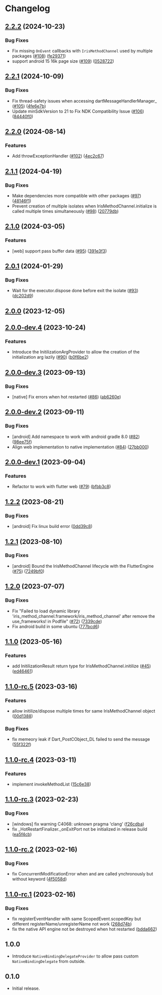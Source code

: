 # Changelog

## [2.2.2](https://github.com/AgoraIO-Extensions/iris_method_channel_flutter/compare/2.2.1...2.2.2) (2024-10-23)

### Bug Fixes

* Fix missing `OnEvent` callbacks with `IrisMethodChannel` used by multiple packages ([#108](https://github.com/AgoraIO-Extensions/iris_method_channel_flutter/issues/108)) ([fe29371](https://github.com/AgoraIO-Extensions/iris_method_channel_flutter/commit/fe29371f5de619cc4250ccdef7e5ac0a930f3f97))
* support android 15 16k page size ([#109](https://github.com/AgoraIO-Extensions/iris_method_channel_flutter/issues/109)) ([0528722](https://github.com/AgoraIO-Extensions/iris_method_channel_flutter/commit/05287229837ee4ceebb8a8045e0f4acef5f11caa))

## [2.2.1](https://github.com/AgoraIO-Extensions/iris_method_channel_flutter/compare/2.2.0...2.2.1) (2024-10-09)

### Bug Fixes

* Fix thread-safety issues when accessing dartMessageHandlerManager_ ([#105](https://github.com/AgoraIO-Extensions/iris_method_channel_flutter/issues/105)) ([4fe6e7b](https://github.com/AgoraIO-Extensions/iris_method_channel_flutter/commit/4fe6e7b5f881e5edcb305fd83821aa7bc19a932d))
* Update minSdkVersion to 21 to Fix NDK Compatibility Issue ([#106](https://github.com/AgoraIO-Extensions/iris_method_channel_flutter/issues/106)) ([84440f0](https://github.com/AgoraIO-Extensions/iris_method_channel_flutter/commit/84440f0cac78cd5f790c0f0a50b1476b6347090b))

## [2.2.0](https://github.com/AgoraIO-Extensions/iris_method_channel_flutter/compare/2.1.1...2.2.0) (2024-08-14)


### Features

* Add throwExceptionHandler ([#102](https://github.com/AgoraIO-Extensions/iris_method_channel_flutter/issues/102)) ([4ec2c67](https://github.com/AgoraIO-Extensions/iris_method_channel_flutter/commit/4ec2c676d6269784e36da3fa43f7dd90190f2963))

## [2.1.1](https://github.com/AgoraIO-Extensions/iris_method_channel_flutter/compare/2.1.0...2.1.1) (2024-04-19)


### Bug Fixes

* Make dependencies more compatible with other packages ([#97](https://github.com/AgoraIO-Extensions/iris_method_channel_flutter/issues/97)) ([48146f1](https://github.com/AgoraIO-Extensions/iris_method_channel_flutter/commit/48146f1d6c1a765012e87b7dc39ef1939828f1db))
* Prevent creation of multiple isolates when IrisMethodChannel.initialize is called multiple times simultaneously ([#98](https://github.com/AgoraIO-Extensions/iris_method_channel_flutter/issues/98)) ([20779db](https://github.com/AgoraIO-Extensions/iris_method_channel_flutter/commit/20779dbb11a93fdcf090cbd817ccc52d38794f8a))

## [2.1.0](https://github.com/AgoraIO-Extensions/iris_method_channel_flutter/compare/2.0.1...2.1.0) (2024-03-05)


### Features

* [web] support pass buffer data ([#95](https://github.com/AgoraIO-Extensions/iris_method_channel_flutter/issues/95)) ([391e3f3](https://github.com/AgoraIO-Extensions/iris_method_channel_flutter/commit/391e3f3083c84eae8a6f420ef4206dc3e50942ca))

## [2.0.1](https://github.com/AgoraIO-Extensions/iris_method_channel_flutter/compare/2.0.0...2.0.1) (2024-01-29)


### Bug Fixes

* Wait for the executor.dispose done before exit the isolate ([#93](https://github.com/AgoraIO-Extensions/iris_method_channel_flutter/issues/93)) ([dc202d9](https://github.com/AgoraIO-Extensions/iris_method_channel_flutter/commit/dc202d9e537c6cfdc702346f27c09fc2db77c53a))

## [2.0.0](https://github.com/AgoraIO-Extensions/iris_method_channel_flutter/compare/2.0.0-dev.4...2.0.0) (2023-12-05)

## [2.0.0-dev.4](https://github.com/AgoraIO-Extensions/iris_method_channel_flutter/compare/2.0.0-dev.3...2.0.0-dev.4) (2023-10-24)


### Features

* Introduce the InitilizationArgProvider to allow the creation of the initialization arg lazily ([#90](https://github.com/AgoraIO-Extensions/iris_method_channel_flutter/issues/90)) ([b0f6be2](https://github.com/AgoraIO-Extensions/iris_method_channel_flutter/commit/b0f6be203675bdfe89c86c0eb55c20b50519c3b1))

## [2.0.0-dev.3](https://github.com/AgoraIO-Extensions/iris_method_channel_flutter/compare/2.0.0-dev.2...2.0.0-dev.3) (2023-09-13)


### Bug Fixes

* [native] Fix errors when hot restarted ([#86](https://github.com/AgoraIO-Extensions/iris_method_channel_flutter/issues/86)) ([ab6260e](https://github.com/AgoraIO-Extensions/iris_method_channel_flutter/commit/ab6260ee461aa7e4363a993794c0956116a0ad9c))

## [2.0.0-dev.2](https://github.com/AgoraIO-Extensions/iris_method_channel_flutter/compare/2.0.0-dev.1...2.0.0-dev.2) (2023-09-11)


### Bug Fixes

* [android] Add namespace to work with android gradle 8.0 ([#82](https://github.com/AgoraIO-Extensions/iris_method_channel_flutter/issues/82)) ([98ee75f](https://github.com/AgoraIO-Extensions/iris_method_channel_flutter/commit/98ee75f31609ffd77b833a5636f3019b40c2bd39))
* Align web implementation to native implementation ([#84](https://github.com/AgoraIO-Extensions/iris_method_channel_flutter/issues/84)) ([27bb000](https://github.com/AgoraIO-Extensions/iris_method_channel_flutter/commit/27bb000f2b1910484db77571a3728a870c3fe871))

## [2.0.0-dev.1](https://github.com/AgoraIO-Extensions/iris_method_channel_flutter/compare/1.2.2...2.0.0-dev.1) (2023-09-04)


### Features

* Refactor to work with flutter web ([#79](https://github.com/AgoraIO-Extensions/iris_method_channel_flutter/issues/79)) ([bfbb3c8](https://github.com/AgoraIO-Extensions/iris_method_channel_flutter/commit/bfbb3c8525778dd4c64c65dc6287e5e24e52ee50))

## [1.2.2](https://github.com/AgoraIO-Extensions/iris_method_channel_flutter/compare/1.2.1...1.2.2) (2023-08-21)


### Bug Fixes

* [android] Fix linux build error ([0dd39c8](https://github.com/AgoraIO-Extensions/iris_method_channel_flutter/commit/0dd39c847140cf46e92bd34874158052100f67b8))

## [1.2.1](https://github.com/AgoraIO-Extensions/iris_method_channel_flutter/compare/1.2.0...1.2.1) (2023-08-10)


### Bug Fixes

* [android] Bound the IrisMethodChannel lifecycle with the FlutterEngine ([#75](https://github.com/AgoraIO-Extensions/iris_method_channel_flutter/issues/75)) ([7249bf0](https://github.com/AgoraIO-Extensions/iris_method_channel_flutter/commit/7249bf06b794572d405461b3e7c3b2a0d242a017))

## [1.2.0](https://github.com/AgoraIO-Extensions/iris_method_channel_flutter/compare/1.1.0...1.2.0) (2023-07-07)


### Bug Fixes

* Fix "Failed to load dynamic library 'iris_method_channel.framework/iris_method_channel' after remove the use_frameworks! in Podfile" ([#72](https://github.com/AgoraIO-Extensions/iris_method_channel_flutter/issues/72)) ([7339cde](https://github.com/AgoraIO-Extensions/iris_method_channel_flutter/commit/7339cdeebafe2b03658a26339b3442d1d1403ae3))
* Fix android build in some ubuntu ([777bcd6](https://github.com/AgoraIO-Extensions/iris_method_channel_flutter/commit/777bcd646e12b104c7b5d8a9328ff9daae2e6dc2))

## [1.1.0](https://github.com/AgoraIO-Extensions/iris_method_channel_flutter/compare/1.1.0-rc.5...1.1.0) (2023-05-16)


### Features

* add InitilizationResult return type for IrisMethodChannel.initilize ([#45](https://github.com/AgoraIO-Extensions/iris_method_channel_flutter/issues/45)) ([ed46461](https://github.com/AgoraIO-Extensions/iris_method_channel_flutter/commit/ed464616bdf65ccbb9fae1548968a8091200c71b))

## [1.1.0-rc.5](https://github.com/AgoraIO-Extensions/iris_method_channel_flutter/compare/1.1.0-rc.4...1.1.0-rc.5) (2023-03-16)


### Features

* allow initilize/dispose multiple times for same IrisMethodChannel object ([00d1388](https://github.com/AgoraIO-Extensions/iris_method_channel_flutter/commit/00d13889fa39383af86703be1011579dfcc97486))


### Bug Fixes

* fix memeory leak if Dart_PostCObject_DL failed to send the message ([55f322f](https://github.com/AgoraIO-Extensions/iris_method_channel_flutter/commit/55f322fd202c361b4cc78c1fb060109518e918aa))

## [1.1.0-rc.4](https://github.com/AgoraIO-Extensions/iris_method_channel_flutter/compare/1.1.0-rc.3...1.1.0-rc.4) (2023-03-11)


### Features

* implement invokeMethodList ([15c6e38](https://github.com/AgoraIO-Extensions/iris_method_channel_flutter/commit/15c6e3855c1a3bdfbd51101bcbda5a1b36a2c98b))

## [1.1.0-rc.3](https://github.com/AgoraIO-Extensions/iris_method_channel_flutter/compare/1.1.0-rc.2...1.1.0-rc.3) (2023-02-23)


### Bug Fixes

* [windows] fix warning C4068: unknown pragma 'clang' ([f26cdba](https://github.com/AgoraIO-Extensions/iris_method_channel_flutter/commit/f26cdba2bfebcce9f2ed5ce25468aa6427ea400f))
* fix _HotRestartFinalizer._onExitPort not be initialized in release build ([ea5f4cb](https://github.com/AgoraIO-Extensions/iris_method_channel_flutter/commit/ea5f4cbd925e79c229d7f4013cce5d649d256990))

## [1.1.0-rc.2](https://github.com/AgoraIO-Extensions/iris_method_channel_flutter/compare/1.1.0-rc.1...1.1.0-rc.2) (2023-02-16)


### Bug Fixes

* fix ConcurrentModificationError when  and  are called ynchronously but without  keyword ([4f5058d](https://github.com/AgoraIO-Extensions/iris_method_channel_flutter/commit/4f5058d70224c8072cc8706adb4761b28cebd8fc))

## [1.1.0-rc.1](https://github.com/AgoraIO-Extensions/iris_method_channel_flutter/compare/1.0.0...1.1.0-rc.1) (2023-02-16)


### Bug Fixes

* fix registerEventHandler with same ScopedEvent.scopedKey but different registerName/unregisterName not work ([268d74b](https://github.com/AgoraIO-Extensions/iris_method_channel_flutter/commit/268d74b1f1326dd68bc12723859159f43f5b79e6))
* fix the native API engine not be destroyed when hot restarted ([bdda662](https://github.com/AgoraIO-Extensions/iris_method_channel_flutter/commit/bdda6626de1434f5e26d12369d0fc570d7d582a6))

## 1.0.0

* Introduce `NativeBindingDelegateProvider` to allow pass custom `NativeBindingDelegate` from outside.

## 0.1.0

* Initial release.
